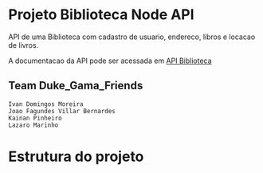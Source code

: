 # Projeto Biblioteca Node API

API de uma Biblioteca com cadastro de usuario, endereco, libros e locacao de livros. 

A documentacao da API pode ser acessada em [API Biblioteca](https://pandao.github.io/editor.md/en.html#Characters)

## Team Duke_Gama_Friends
	Ivan Domingos Moreira
	Joao Fagundes Villar Bernardes
	Kainan Pinheiro
	Lazaro Marinho

# Estrutura do projeto